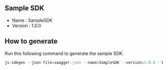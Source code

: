 ## Sample SDK

- Name : SampleSDK
- Version : 1.0.0

## How to generate

Run this following command to generate the sample SDK.

```js
js-sdkgen --json-file=swagger.json --name=SampleSDK --version=1.0.0 --base-url=https://vitwit.com/api --required-headers accountId --optional-headers accessToken

``` 
